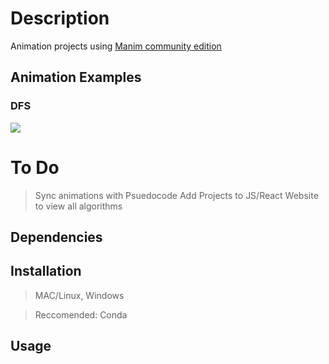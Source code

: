 # Description

Animation projects using [Manim community edition](https://github.com/ManimCommunity/manim)

## Animation Examples

### DFS

![](./CS_Concepts/examples/test.gif)

# To Do

> Sync animations with Psuedocode
> Add Projects to JS/React Website to view all algorithms

## Dependencies

## Installation

> MAC/Linux, Windows

> Reccomended: Conda

## Usage
